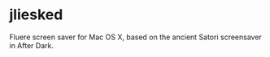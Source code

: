 # jliesked
Fluere screen saver for Mac OS X, based on the ancient Satori screensaver in After Dark.

